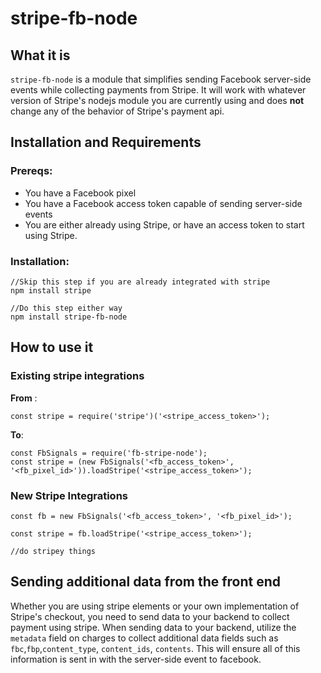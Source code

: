 # stripe-fb-node
## What it is
`stripe-fb-node` is a module that simplifies sending Facebook server-side events while collecting payments from Stripe. It will work with whatever version of Stripe's nodejs module you are currently using and does **not** change any of the behavior of Stripe's payment api. 

## Installation and Requirements
### Prereqs:
- You have a Facebook pixel
- You have a Facebook access token capable of sending server-side events
- You are either already using Stripe, or have an access token to start using Stripe.
### Installation:
```
//Skip this step if you are already integrated with stripe
npm install stripe

//Do this step either way
npm install stripe-fb-node

```


## How to use it
### Existing stripe integrations
**From** :
```
const stripe = require('stripe')('<stripe_access_token>');
```

**To**: 
```
const FbSignals = require('fb-stripe-node');
const stripe = (new FbSignals('<fb_access_token>', '<fb_pixel_id>')).loadStripe('<stripe_access_token>');
```

### New Stripe Integrations
```
const fb = new FbSignals('<fb_access_token>', '<fb_pixel_id>');

const stripe = fb.loadStripe('<stripe_access_token>');

//do stripey things

```

## Sending additional data from the front end
Whether you are using stripe elements or your own implementation of Stripe's checkout, you need to send data to your backend to collect payment using stripe. When sending data to your backend, utilize the `metadata` field on charges to collect additional data fields such as `fbc`,`fbp`,`content_type`, `content_ids`, `contents`. This will ensure all of this information is sent in with the server-side event to facebook. 
